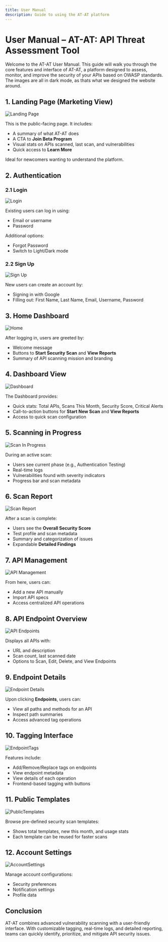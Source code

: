 ```yaml
---
title: User Manual
description: Guide to using the AT-AT platform
---
```


# User Manual – AT-AT: API Threat Assessment Tool

Welcome to the AT-AT User Manual. This guide will walk you through the core features and interface of AT-AT, a platform designed to assess, monitor, and improve the security of your APIs based on OWASP standards. The images are all in dark mode, as thats what we designed the website around.



## 1. Landing Page (Marketing View)

![Landing Page](/images/usermanual/landing.png)

This is the public-facing page. It includes:
- A summary of what AT-AT does
- A CTA to **Join Beta Program**
- Visual stats on APIs scanned, last scan, and vulnerabilities
- Quick access to **Learn More**

 Ideal for newcomers wanting to understand the platform.



## 2. Authentication

### 2.1 Login

![Login](/images/usermanual/login.png)

Existing users can log in using:
- Email or username
- Password

Additional options:
- Forgot Password
- Switch to Light/Dark mode

### 2.2 Sign Up

![Sign Up](/images/usermanual/signup.png)

New users can create an account by:
- Signing in with Google
- Filling out: First Name, Last Name, Email, Username, Password



## 3. Home Dashboard

![Home](/images/usermanual/home.png)

After logging in, users are greeted by:
- Welcome message
- Buttons to **Start Security Scan** and **View Reports**
- Summary of API scanning mission and branding



## 4. Dashboard View

![Dashboard](/images/usermanual/dashboard.png)

The Dashboard provides:
- Quick stats: Total APIs, Scans This Month, Security Score, Critical Alerts
- Call-to-action buttons for **Start New Scan** and **View Reports**
- Access to quick scan configuration



## 5. Scanning in Progress

![Scan In Progress](/images/usermanual/scan.png)

During an active scan:
- Users see current phase (e.g., Authentication Testing)
- Real-time logs
- Vulnerabilities found with severity indicators
- Progress bar and scan metadata



## 6. Scan Report

![Scan Report](/images/usermanual/report.png)

After a scan is complete:
- Users see the **Overall Security Score**
- Test profile and scan metadata
- Summary and categorization of issues
- Expandable **Detailed Findings**



## 7. API Management

![API Management](/images/usermanual/apimanagement.png)

From here, users can:
- Add a new API manually
- Import API specs
- Access centralized API operations



## 8. API Endpoint Overview

![API Endpoints](/images/usermanual/endpoints.png)

Displays all APIs with:
- URL and description
- Scan count, last scanned date
- Options to Scan, Edit, Delete, and View Endpoints



## 9. Endpoint Details

![Endpoint Details](/images/endpoint-details.png)

Upon clicking **Endpoints**, users can:
- View all paths and methods for an API
- Inspect path summaries
- Access advanced tag operations



## 10. Tagging Interface

![EndpointTags](/images/endpoints.png)

Features include:
- Add/Remove/Replace tags on endpoints
- View endpoint metadata
- View details of each operation
- Frontend-based tagging with buttons



## 11. Public Templates

![PublicTemplates](/images/public-templates.png)

Browse pre-defined security scan templates:
- Shows total templates, new this month, and usage stats
- Each template can be reused for faster scans



## 12. Account Settings

![AccountSettings](/images/account-settings.png)

Manage account configurations:
- Security preferences
- Notification settings
- Profile data



## Conclusion

AT-AT combines advanced vulnerability scanning with a user-friendly interface. With customizable tagging, real-time logs, and detailed reporting, teams can quickly identify, prioritize, and mitigate API security issues.




